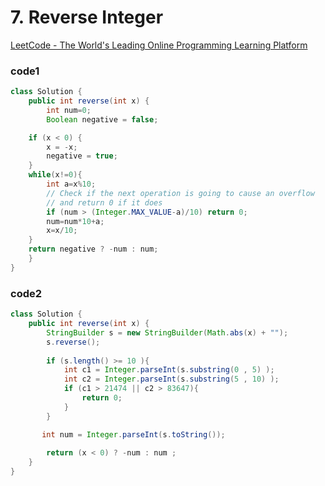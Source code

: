 # 7. Reverse Integer

[LeetCode - The World's Leading Online Programming Learning Platform](https://leetcode.com/problems/reverse-integer/)

### code1
```java
class Solution {
    public int reverse(int x) {
        int num=0;
        Boolean negative = false;

    if (x < 0) {
        x = -x;
        negative = true;
    }
    while(x!=0){  
        int a=x%10; 
        // Check if the next operation is going to cause an overflow
        // and return 0 if it does
        if (num > (Integer.MAX_VALUE-a)/10) return 0;
        num=num*10+a;  
        x=x/10;  
    }  
    return negative ? -num : num;
    }
}
```

### code2

```java
class Solution {
    public int reverse(int x) {
        StringBuilder s = new StringBuilder(Math.abs(x) + "");
        s.reverse();
        
        if (s.length() >= 10 ){
            int c1 = Integer.parseInt(s.substring(0 , 5) );
            int c2 = Integer.parseInt(s.substring(5 , 10) );
            if (c1 > 21474 || c2 > 83647){
                return 0;
            }
        }

       int num = Integer.parseInt(s.toString());
        
        return (x < 0) ? -num : num ;
    }
}
```

